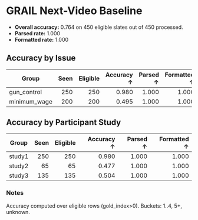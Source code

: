 # GRAIL Next-Video Baseline

- **Overall accuracy:** 0.764 on 450 eligible slates out of 450 processed.
- **Parsed rate:** 1.000
- **Formatted rate:** 1.000

## Accuracy by Issue

| Group | Seen | Eligible | Accuracy ↑ | Parsed ↑ | Formatted ↑ |
| --- | ---: | ---: | ---: | ---: | ---: |
| gun_control | 250 | 250 | 0.980 | 1.000 | 1.000 |
| minimum_wage | 200 | 200 | 0.495 | 1.000 | 1.000 |

## Accuracy by Participant Study

| Group | Seen | Eligible | Accuracy ↑ | Parsed ↑ | Formatted ↑ |
| --- | ---: | ---: | ---: | ---: | ---: |
| study1 | 250 | 250 | 0.980 | 1.000 | 1.000 |
| study2 | 65 | 65 | 0.477 | 1.000 | 1.000 |
| study3 | 135 | 135 | 0.504 | 1.000 | 1.000 |

### Notes

Accuracy computed over eligible rows (gold_index>0). Buckets: 1..4, 5+, unknown.
